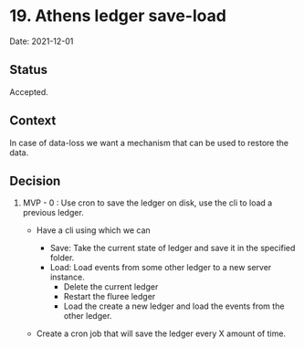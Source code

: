 # 19. Athens ledger save-load 

Date: 2021-12-01

## Status

Accepted.

## Context 

In case of data-loss we want a mechanism that can be used to restore the data.

## Decision

1. MVP - 0 : Use cron to save the ledger on disk, use the cli to load a previous ledger.

    - Have a cli using which we can 
      - Save: Take the current state of ledger and save it in the specified folder.
      - Load: Load events from some other ledger to a new server instance.
        - Delete the current ledger
        - Restart the fluree ledger
        - Load the create a new ledger and load the events from the other ledger.

    - Create a cron job that will save the ledger every X amount of time.
